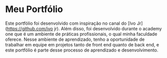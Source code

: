 # Meu Portfólio

Este portfólio foi desenvolvido com inspiração no canal do [Ivo Jr](https://github.com/ivo jr). Além disso, foi desenvolvido durante o academy one que é um ambiente de práticas profissionais, o qual minha faculdade oferece. Nesse ambiente de aprendizado, tenho a oportunidade de trabalhar em equipe em projetos tanto de front end quanto de back end, e este portfólio é parte desse processo de aprendizado e desenvolvimento.
 

